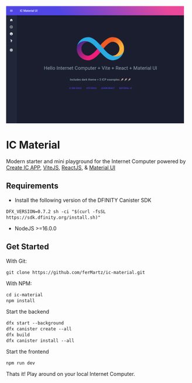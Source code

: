 <img height=320 src="https://github.com/ferMartz/ic-material/blob/main/src/assets/ic-material-shot.png" />

# IC Material

Modern starter and mini playground for the Internet Computer powered by [Create IC APP](https://github.com/MioQuispe/create-ic-app), [ViteJS](https://vitejs.dev/), [ReactJS](https://reactjs.org/), & [Material UI](https://tailwindcss.com/)

## Requirements

- Install the following version of the DFINITY Canister SDK

```
DFX_VERSION=0.7.2 sh -ci "$(curl -fsSL https://sdk.dfinity.org/install.sh)"
```

- NodeJS >=16.0.0

## Get Started

With Git:

```
git clone https://github.com/ferMartz/ic-material.git
```

With NPM:

```
cd ic-material
npm install
```

Start the backend

```
dfx start --background
dfx canister create --all
dfx build
dfx canister install --all
```

Start the frontend

```
npm run dev
```

Thats it! Play around on your local Internet Computer.
